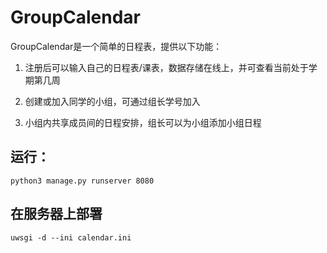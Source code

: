 # GroupCalendar

GroupCalendar是一个简单的日程表，提供以下功能：

1. 注册后可以输入自己的日程表/课表，数据存储在线上，并可查看当前处于学期第几周

2. 创建或加入同学的小组，可通过组长学号加入

3. 小组内共享成员间的日程安排，组长可以为小组添加小组日程

   

## 运行：

```
python3 manage.py runserver 8080
```



## 在服务器上部署

```
uwsgi -d --ini calendar.ini
```

